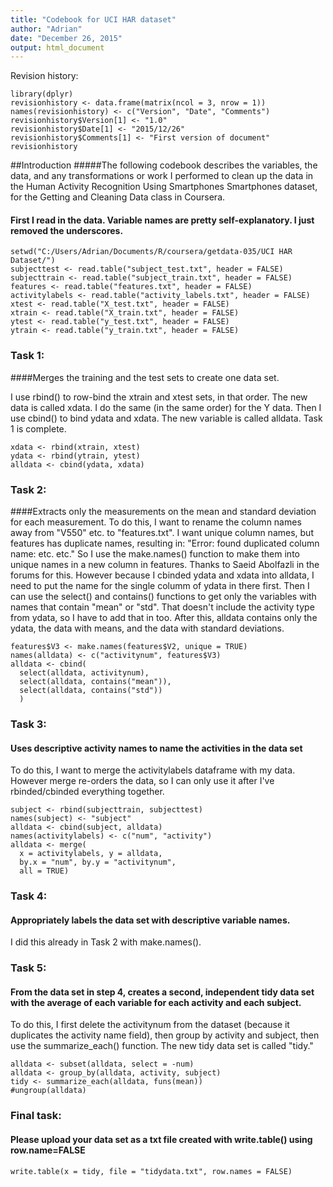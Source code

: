 ```yaml
---
title: "Codebook for UCI HAR dataset"
author: "Adrian"
date: "December 26, 2015"
output: html_document
---
```


Revision history:

```{r, echo=FALSE, warning=FALSE}
library(dplyr)
revisionhistory <- data.frame(matrix(ncol = 3, nrow = 1))
names(revisionhistory) <- c("Version", "Date", "Comments")
revisionhistory$Version[1] <- "1.0"
revisionhistory$Date[1] <- "2015/12/26"
revisionhistory$Comments[1] <- "First version of document"
revisionhistory
```
##Introduction
#####The following codebook describes the  variables, the data, and any transformations or work I performed to clean up the data in the Human Activity Recognition Using Smartphones Smartphones dataset, for the Getting and Cleaning Data class in Coursera.

#### First I read in the data. Variable names are pretty self-explanatory. I just removed the underscores.
```{r, echo=FALSE}
setwd("C:/Users/Adrian/Documents/R/coursera/getdata-035/UCI HAR Dataset/")
subjecttest <- read.table("subject_test.txt", header = FALSE)
subjecttrain <- read.table("subject_train.txt", header = FALSE)
features <- read.table("features.txt", header = FALSE)
activitylabels <- read.table("activity_labels.txt", header = FALSE)
xtest <- read.table("X_test.txt", header = FALSE)
xtrain <- read.table("X_train.txt", header = FALSE)
ytest <- read.table("y_test.txt", header = FALSE)
ytrain <- read.table("y_train.txt", header = FALSE)
```
### Task 1: 
####Merges the training and the test sets to create one data set.

I use rbind() to row-bind the xtrain and xtest sets, in that order. The new data is called xdata. I do the same (in the same order) for the Y data. Then I use cbind() to bind ydata and xdata. The new variable is called alldata. Task 1 is complete.
```{r, echo = FALSE}
xdata <- rbind(xtrain, xtest)
ydata <- rbind(ytrain, ytest)
alldata <- cbind(ydata, xdata)
```
### Task 2:
####Extracts only the measurements on the mean and standard deviation for each measurement. 
To do this, I want to rename the column names away from "V550" etc. to "features.txt". I want unique column names, but features has duplicate names, resulting in:
"Error: found duplicated column name: etc. etc."
So I use the make.names() function to make them into unique names in a new column in features. Thanks to Saeid Abolfazli in the forums for this.
However because I cbinded ydata and xdata into alldata, I need to put the name for the single columm of ydata in there first.
Then I can use the select() and contains() functions to get only the variables with names that contain "mean" or "std". That doesn't include the activity type from ydata, so I have to add that in too.
After this, alldata contains only the ydata, the data with means, and the data with standard deviations.
```{r, echo = FALSE}
features$V3 <- make.names(features$V2, unique = TRUE)
names(alldata) <- c("activitynum", features$V3)
alldata <- cbind(
  select(alldata, activitynum), 
  select(alldata, contains("mean")), 
  select(alldata, contains("std"))
  )
```
### Task 3:
#### Uses descriptive activity names to name the activities in the data set
To do this, I want to merge the activitylabels dataframe with my data. However merge re-orders the data, so I can only use it after I've rbinded/cbinded everything together.

```{r, echo = FALSE}
subject <- rbind(subjecttrain, subjecttest)
names(subject) <- "subject"
alldata <- cbind(subject, alldata)
names(activitylabels) <- c("num", "activity")
alldata <- merge(
  x = activitylabels, y = alldata, 
  by.x = "num", by.y = "activitynum", 
  all = TRUE)
```
### Task 4:
#### Appropriately labels the data set with descriptive variable names. 
I did this already in Task 2 with make.names().

### Task 5:
#### From the data set in step 4, creates a second, independent tidy data set with the average of each variable for each activity and each subject.
To do this, I first delete the activitynum from the dataset (because it duplicates the activity name field), then group by activity and subject, then use the summarize_each() function. The new tidy data set is called "tidy."
```{r, echo = FALSE}
alldata <- subset(alldata, select = -num)
alldata <- group_by(alldata, activity, subject)
tidy <- summarize_each(alldata, funs(mean))
#ungroup(alldata)
```
### Final task:
#### Please upload your data set as a txt file created with write.table() using row.name=FALSE

```{r, echo = TRUE}
write.table(x = tidy, file = "tidydata.txt", row.names = FALSE)
```
